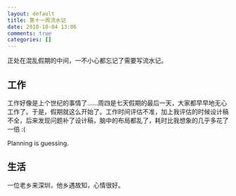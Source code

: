 ```yaml
---
layout: default
title: 第十一周流水记
date: 2010-10-04 13:06
comments: true
categories: []
---
```

正处在混乱假期的中间，一不小心都忘记了需要写流水记。
<h2>工作</h2>
工作好像是上个世纪的事情了……周四是七天假期的最后一天，大家都早早地无心工作了。于是，假期就这么开始了。工作时间评估不准，加上我评估的时候设计稿不全，后来发现问题补了设计稿，脑中的布局都乱了，耗时比我想象的几乎多花了一倍 :(

Planning is guessing.
<h2>生活</h2>
一位老乡来深圳，他乡遇故知，心情很好。

